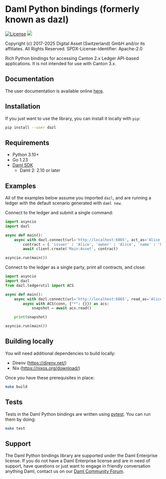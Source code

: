 Daml Python bindings (formerly known as dazl)
=============================================

[![License](https://img.shields.io/badge/License-Apache%202.0-blue.svg)](https://github.com/digital-asset/dazl-client/blob/main/LICENSE)
<a href="https://circleci.com/gh/digital-asset/dazl-client">
<img src="https://circleci.com/gh/digital-asset/dazl-client.svg?style=svg">
</a>

Copyright (c) 2017-2025 Digital Asset (Switzerland) GmbH and/or its affiliates. All Rights Reserved.
SPDX-License-Identifier: Apache-2.0


Rich Python bindings for accessing Canton 2.x Ledger API-based applications.  It is not intended for use with Canton 3.x.

Documentation
-------------
The user documentation is available online [here](https://digital-asset.github.io/dazl-client).

Installation
------------
If you just want to use the library, you can install it locally with `pip`:
```sh
pip install --user dazl
```

Requirements
------------
* Python 3.10+
* Go 1.23
* [Daml SDK](https://www.daml.com)
    * Daml 2: 2.10 or later

Examples
--------

All of the examples below assume you imported `dazl`, and are running a ledger with the default scenario generated with `daml new`.

Connect to the ledger and submit a single command:

```py
import asyncio
import dazl

async def main():
    async with dazl.connect(url='http://localhost:6865', act_as='Alice') as client:
        contract = { 'issuer' : 'Alice', 'owner' : 'Alice', 'name' : 'hello world!' }
        await client.create('Main:Asset', contract)

asyncio.run(main())
```

Connect to the ledger as a single party, print all contracts, and close:

```py
import asyncio
import dazl
from dazl.ledgerutil import ACS

async def main():
    async with dazl.connect(url='http://localhost:6865', read_as='Alice') as conn:
        async with ACS(conn, {"*": {}}) as acs:
            snapshot = await acs.read()

    print(snapshot)

asyncio.run(main())
```

Building locally
----------------

You will need additional dependencies to build locally:

* Direnv (https://direnv.net/)
* Nix (https://nixos.org/download/)

Once you have these prerequisites in place:

```sh
make build
```

Tests
-----

Tests in the Daml Python bindings are written using [pytest](https://docs.pytest.org/en/latest/). You can run them by doing:

```sh
make test
```

Support
-------

The Daml Python bindings library are supported under the Daml Enterprise license. If you do not have a Daml Enterprise license and are in need of support, have questions or just want to engage in friendly conversation anything Daml, contact us on our [Daml Community Forum](https://discuss.daml.com).
